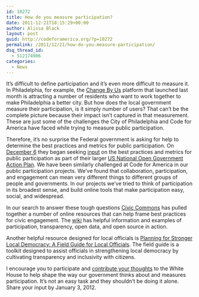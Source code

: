 ```yaml
---
id: 10272
title: How do you measure participation?
date: 2011-12-21T18:15:29+00:00
author: Alissa Black
layout: post
guid: http://codeforamerica.org/?p=10272
permalink: /2011/12/21/how-do-you-measure-participation/
dsq_thread_id:
  - 512174906
categories:
  - News
---
```

It&#8217;s difficult to define participation and it&#8217;s even more difficult to measure it. In Philadelphia, for example, the <a href="http://philly.changeby.us/" target="_blank">Change By Us</a> platform that launched last month is attracting a number of residents who want to work together to make Philadelphia a better city. But how does the local government measure their participation, is it simply number of users? That can&#8217;t be the complete picture because their impact isn&#8217;t captured in that measurement. These are just some of the challenges the City of Philadelphia and Code for America have faced while trying to measure public participation.

Therefore, it&#8217;s no surprise the Federal government is asking for help to determine the best practices and metrics for public participation. On <a href="http://www.whitehouse.gov/blog/2011/12/06/seeking-your-input-us-open-government-national-action-plan" target="_blank">December 6</a> they began seeking <a href="http://www.whitehouse.gov/webform/seeking-your-input-open-government-national-action-plan" target="_blank">input</a> on the best practices and metrics for public participation as part of their larger <a href="http://www.opengovpartnership.org/sites/www.opengovpartnership.org/files/country_action_plans/US_National_Action_Plan_Final_2.pdf" target="_blank">US National Open Government Action Plan</a>. We have been similarly challenged at Code for America in our public participation projects. We&#8217;ve found that collaboration, participation, and engagement can mean very different things to different groups of people and governments. In our projects we&#8217;ve tried to think of participation in its broadest sense, and build online tools that make participation easy, social, and widespread.

In our search to answer these tough questions <a href="http://www.civiccommons.org" target="_blank">Civic Commons</a> has pulled together a number of online resources that can help frame best practices for civic engagement. The <a href="http://wiki.civiccommons.org/" target="_blank">wiki</a> has helpful information and examples of participation, transparency, open data, and open source in action.

Another helpful resource designed for local officials is <a href="http://www.nlc.org/find-city-solutions/research-innovation/governance-civic-engagement/planning-for-stronger-local-democracy" target="_blank">Planning for Stronger Local Democracy: A Field Guide for Local Officials</a>. The field guide is a toolkit designed to assist officials in strengthening local democracy by cultivating transparency and inclusivity with citizens.

I encourage you to participate and <a href="http://www.whitehouse.gov/webform/seeking-your-input-open-government-national-action-plan" target="_blank">contribute your thoughts</a> to the White House to help shape the way our government thinks about and measures participation. It&#8217;s not an easy task and they shouldn&#8217;t be doing it alone. Share your input by January 3, 2012.
